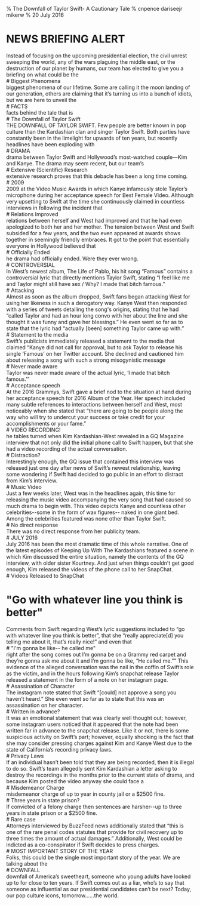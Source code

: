 % The Downfall of Taylor Swift- A Cautionary Tale
% cnpence dariseejr mikerw
% 20 July 2016

# NEWS BRIEFING ALERT

<aside class= "notes"> Instead of focusing on the upcoming presidential election, the civil unrest sweeping the world, any of the wars plaguing the middle east, or the destruction of our planet by humans, our team has elected to give you a briefing on what could be the 
</aside>
# Biggest Phenomena 
<aside class= "notes">
biggest phenomena of our lifetime. Some are calling it the moon landing of our generation, others are claiming that it’s turning us into a bunch of idiots, but we are here to unveil the
</aside>
# FACTS
<aside class= "notes">
facts behind the tale that is
</aside>
# The Downfall of Taylor Swift 
<aside class= "notes">
THE DOWNFALL OF TAYLOR SWIFT. Few people are better known in pop culture than the Kardashian clan and singer Taylor Swift. Both parties have constantly been in the limelight for upwards of ten years, but recently headlines have been exploding with 
</aside>
# DRAMA
<aside class= "notes">
drama between Taylor Swift and Hollywood’s most-watched couple—Kim and Kanye. The drama may seem recent, but our team’s
</aside>
# Extensive (Scientific) Research
<aside class= "notes">
extensive research proves that this debacle has been a long time coming.
</aside>
# 2009
<aside class= "notes">
2009 at the Video Music Awards in which Kanye infamously stole Taylor’s microphone during her acceptance speech for Best Female Video. Although very upsetting to Swift at the time she continuously claimed in countless interviews in following the incident that 
</aside>
# Relations Improved
<aside class= "notes">
relations between herself and West had improved and that he had even apologized to both her and her mother. The tension between West and Swift subsided for a few years, and the two even appeared at awards shows together in seemingly friendly embraces. It got to the point that essentially everyone in Hollywood believed that
</aside>
# Officially Ended
<aside class= "notes">
he drama had officially ended.
Were they ever wrong.
</aside>
# CONTROVERSIAL
<aside class= "notes">
In West’s newest album, The Life of Pablo, his hit song “Famous” contains a controversial lyric that directly mentions Taylor Swift, stating “I feel like me and Taylor might still have sex / Why? I made that bitch famous.”
</aside>
# Attacking
<aside class= "notes">
Almost as soon as the album dropped, Swift fans began attacking West for using her likeness in such a derogatory way. Kanye West then responded with a series of tweets detailing the song's origins, stating that he had “called Taylor and had an hour long convo with her about the line and she thought it was funny and gave her blessings.” He even went so far as to state that the lyric had “actually [been] something Taylor came up with.”
</aside>
# Statement to the media
<aside class= "notes">
Swift’s publicists immediately released a statement to the media that claimed “Kanye did not call for approval, but to ask Taylor to release his single ‘Famous’ on her Twitter account. She declined and cautioned him about releasing a song with such a strong misogynistic message
</aside>
# Never made aware
<aside class= "notes">
Taylor was never made aware of the actual lyric, ‘I made that bitch famous.’” 
</aside>
# Acceptance speech
<aside class= "notes">
At the 2016 Grammys, Swift gave a brief nod to the situation at hand during her acceptance speech for 2016 Album of the Year. Her speech included many subtle references to interactions between herself and West, most noticeably when she stated that “there are going to be people along the way who will try to undercut your success or take credit for your accomplishments or your fame.” 
</aside>
# VIDEO RECORDING!
<aside class= "notes">
he tables turned when Kim Kardashian-West revealed in a GQ Magazine interview that not only did the initial phone call to Swift happen, but that she had a video recording of the actual conversation.
</aside>
# Distraction?
<aside class= "notes">
 Interestingly enough, the GQ issue that contained this interview was released just one day after news of Swift’s newest relationship, leaving some wondering if Swift had decided to go public in an effort to distract from Kim’s interview. 
 </aside>
# Music Video
<aside class= "notes">
Just a few weeks later, West was in the headlines again, this time for releasing the music video accompanying the very song that had caused so much drama to begin with. This video depicts Kanye and countless other celebrities--some in the form of wax figures-- naked in one giant bed. Among the celebrities featured was none other than Taylor Swift. 
</aside>
# No direct response
<aside class= "notes">
 There was no direct response from her publicity team. 
 </aside>
# JULY 2016
<aside class= "notes">
July 2016 has been the most dramatic time of this whole narrative. One of the latest episodes of Keeping Up With The Kardashians featured a scene in which Kim discussed the entire situation, namely the contents of the GQ interview, with older sister Kourtney. And just when things couldn’t get good enough, Kim released the videos of the phone call to her SnapChat. 
</aside>
# Videos Released to SnapChat

# "Go with whatever line you think is better"
<aside class= "notes">
Comments from Swift regarding West’s lyric suggestions included to “go with whatever line you think is better”, that she “really appreciate[d] you telling me about it, that’s really nice!” and even that 
</aside>
# "I'm gonna be like-- he called me"
<aside class= "notes">
right after the song comes out I’m gonna be on a Grammy red carpet and they’re gonna ask me about it and I’m gonna be like, “He called me.”” This evidence of the alleged conversation was the nail in the coffin of Swift’s role as the victim, and in the hours following Kim’s snapchat release Taylor released a statement in the form of a note on her instagram page. 
</aside>
# Asassination of Character
<aside class= "notes">
The instagram note stated that Swift “[could] not approve a song you haven’t heard.” She even went so far as to state that this was an assassination on her character.
</aside>
# Written in advance?
<aside class= "notes">
It was an emotional statement that was clearly well thought out; however, some instagram users noticed that it appeared that the note had been written far in advance to the snapchat release. Like it or not, there is some suspicious activity on Swift’s part; however, equally shocking is the fact that she may consider pressing charges against Kim and Kanye West due to the state of California’s recording privacy laws.
</aside>
# Privacy Laws
<aside class= "notes">
If an individual hasn’t been told that they are being recorded, then it is illegal to do so. Swift’s team allegedly sent Kim Kardashian a letter asking to destroy the recordings in the months prior to the current state of drama, and because Kim posted the video anyway she could face a
</aside>
# Misdemeanor Charge
<aside class= "notes">
misdemeanor charge of up to year in county jail or a $2500 fine. 
</aside>
# Three years in state prison?
<aside class= "notes">
If convicted of a felony charge then sentences are harsher--up to three years in state prison or a $2500 fine.
</aside>
# Rare case
<aside class= "notes">
Attorneys interviewed by BuzzFeed news additionally stated that “this is one of the rare penal codes statutes that provide for civil recovery up to three times the amount of actual damages.” Additionally, West could be indicted as a co-conspirator if Swift decides to press charges. 
</aside>
# MOST IMPORTANT STORY OF THE YEAR
<aside class= "notes">
Folks, this could be the single most important story of the year. We are talking about the 
</aside>
# DOWNFALL
<aside class= "notes">
downfall of America’s sweetheart, someone who young adults have looked up to for close to ten years. If Swift comes out as a liar, who’s to say that someone as influential as our presidential candidates can’t be next? Today, our pop culture icons, tomorrow…...the world. 
</aside>

